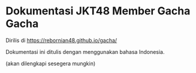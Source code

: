 # Dokumentasi JKT48 Member Gacha Gacha

Dirilis di https://rebornian48.github.io/gacha/

Dokumentasi ini ditulis dengan menggunakan bahasa Indonesia.

(akan dilengkapi sesegera mungkin)